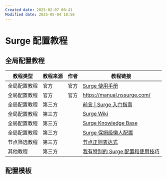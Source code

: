 ```yaml
---
Created date: 2025-02-07 00:41
Modified date: 2025-05-04 10:58
---
```

# Surge 配置教程

## 全局配置教程

| 教程类型   | 教程来源 | 作者  | 教程链接                                                                                                                                                |
| ------ | ---- | --- | --------------------------------------------------------------------------------------------------------------------------------------------------- |
| 全局配置教程 | 官方   | 官方  | [Surge 使用手册](https://surge.mitsea.com/)                                                                                                             |
| 全局配置教程 | 官方   | 官方  | https://manual.nssurge.com/                                                                                                                         |
| 全局配置教程 | 第三方  |     | [前言 \| Surge 入门指南](https://wiki.surge.community/)                                                                                                   |
| 全局配置教程 | 第三方  |     | [Surge Wiki](https://www.notion.so/maicoo/Surge-Wiki-6cf0f27da05348a9bca0de23904cdf55)                                                              |
| 全局配置教程 | 第三方  |     | [Surge Knowledge Base](https://kb.nssurge.com/surge-knowledge-base/zh)                                                                              |
| 全局配置教程 | 第三方  |     | [Surge 保姆级懒人配置](https://erdongchan.cn/surgeconf.html)                                                                                               |
| 节点筛选教程 | 第三方  |     | [节点正则表达式](https://github.com/LaolunsiG/XiaoE_PCR/blob/main/Config_File/%E8%8A%82%E7%82%B9%E7%9A%84%E6%AD%A3%E5%88%99%E8%A1%A8%E8%BE%BE%E5%BC%8F.md) |
| 其他教程   | 第三方  |     | [我有特别的 Surge 配置和使用技巧](https://blog.skk.moe/post/i-have-my-unique-surge-setup/)                                                                      |

## 配置模板